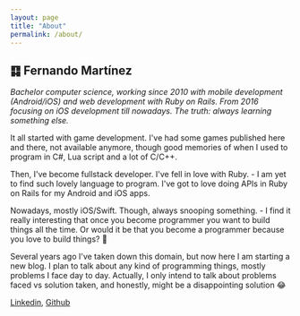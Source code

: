 ```yaml
---
layout: page
title: "About"
permalink: /about/
---
```


##  ䷃ Fernando Martínez

*Bachelor computer science, working since 2010 with mobile development (Android/iOS) and web development with Ruby on Rails. From 2016 focusing on iOS development till nowadays. The truth: always learning something else.*

It all started with game development. I've had some games published here and there, not available anymore, though good memories of when I used to program in C#, Lua script and a lot of C/C++.

Then, I've become fullstack developer. I've fell in love with Ruby. - I am yet to find such lovely language to program. I've got to love doing APIs in Ruby on Rails for my Android and iOS apps.

Nowadays, mostly iOS/Swift. Though, always snooping something. - I find it really interesting that once you become programmer you want to build things all the time. Or would it be that you become a programmer because you love to build things? 🤔

Several years ago I've taken down this domain, but now here I am starting a new blog.
I plan to talk about any kind of programming things, mostly problems I face day to day. Actually, I only intend to talk about problems faced vs solution taken, and honestly, might be a disappointing solution 😂

[Linkedin](www.linkedin.com/in/fdevian), [Github](https://github.com/fernandodev)